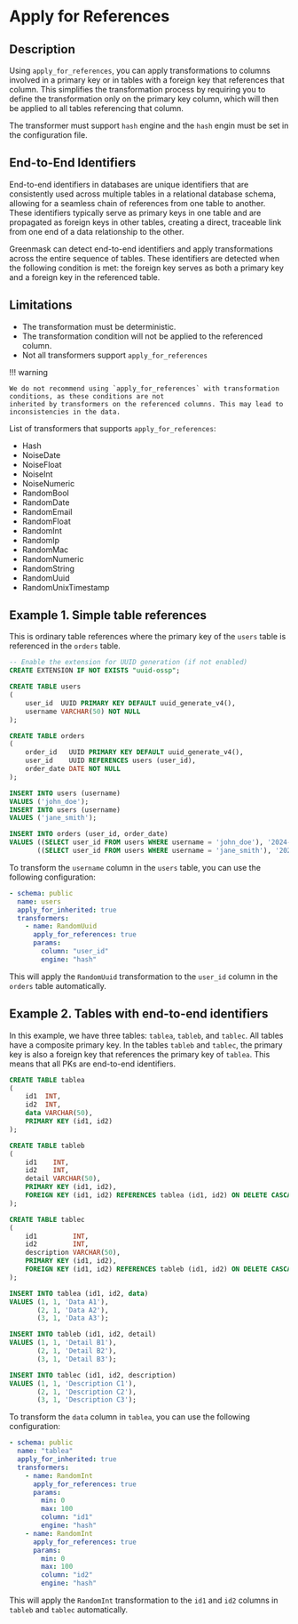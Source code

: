 # Apply for References

## Description

Using `apply_for_references`, you can apply transformations to columns involved in a primary key or in tables with a
foreign key that references that column. This simplifies the transformation process by requiring you to define the
transformation only on the primary key column, which will then be applied to all tables referencing that column.

The transformer must support `hash` engine and the `hash` engin must be set in the configuration file.

## End-to-End Identifiers

End-to-end identifiers in databases are unique identifiers that are consistently used across multiple tables in a
relational database schema, allowing for a seamless chain of references from one table to another. These identifiers
typically serve as primary keys in one table and are propagated as foreign keys in other tables, creating a direct,
traceable link from one end of a data relationship to the other.

Greenmask can detect end-to-end identifiers and apply transformations across the entire sequence of tables. These
identifiers are detected when the following condition is met: the foreign key serves as both a primary key and a foreign
key in the referenced table.

## Limitations

- The transformation must be deterministic.
- The transformation condition will not be applied to the referenced column.
- Not all transformers support `apply_for_references`

!!! warning
    
    We do not recommend using `apply_for_references` with transformation conditions, as these conditions are not 
    inherited by transformers on the referenced columns. This may lead to inconsistencies in the data.

List of transformers that supports `apply_for_references`:

* Hash
* NoiseDate
* NoiseFloat
* NoiseInt
* NoiseNumeric
* RandomBool
* RandomDate
* RandomEmail
* RandomFloat
* RandomInt
* RandomIp
* RandomMac
* RandomNumeric
* RandomString
* RandomUuid
* RandomUnixTimestamp

## Example 1. Simple table references

This is ordinary table references where the primary key of the `users` table is referenced in the `orders` table.

```sql
-- Enable the extension for UUID generation (if not enabled)
CREATE EXTENSION IF NOT EXISTS "uuid-ossp";

CREATE TABLE users
(
    user_id  UUID PRIMARY KEY DEFAULT uuid_generate_v4(),
    username VARCHAR(50) NOT NULL
);

CREATE TABLE orders
(
    order_id   UUID PRIMARY KEY DEFAULT uuid_generate_v4(),
    user_id    UUID REFERENCES users (user_id),
    order_date DATE NOT NULL
);

INSERT INTO users (username)
VALUES ('john_doe');
INSERT INTO users (username)
VALUES ('jane_smith');

INSERT INTO orders (user_id, order_date)
VALUES ((SELECT user_id FROM users WHERE username = 'john_doe'), '2024-10-31'),
       ((SELECT user_id FROM users WHERE username = 'jane_smith'), '2024-10-30');
```

To transform the `username` column in the `users` table, you can use the following configuration:

```yaml
- schema: public
  name: users
  apply_for_inherited: true
  transformers:
    - name: RandomUuid
      apply_for_references: true
      params:
        column: "user_id"
        engine: "hash"
```

This will apply the `RandomUuid` transformation to the `user_id` column in the `orders` table automatically.

## Example 2. Tables with end-to-end identifiers

In this example, we have three tables: `tablea`, `tableb`, and `tablec`. All tables have a composite primary key.
In the tables `tableb` and `tablec`, the primary key is also a foreign key that references the primary key of `tablea`.
This means that all PKs are end-to-end identifiers.

```sql
CREATE TABLE tablea
(
    id1  INT,
    id2  INT,
    data VARCHAR(50),
    PRIMARY KEY (id1, id2)
);

CREATE TABLE tableb
(
    id1    INT,
    id2    INT,
    detail VARCHAR(50),
    PRIMARY KEY (id1, id2),
    FOREIGN KEY (id1, id2) REFERENCES tablea (id1, id2) ON DELETE CASCADE
);

CREATE TABLE tablec
(
    id1         INT,
    id2         INT,
    description VARCHAR(50),
    PRIMARY KEY (id1, id2),
    FOREIGN KEY (id1, id2) REFERENCES tableb (id1, id2) ON DELETE CASCADE
);

INSERT INTO tablea (id1, id2, data)
VALUES (1, 1, 'Data A1'),
       (2, 1, 'Data A2'),
       (3, 1, 'Data A3');

INSERT INTO tableb (id1, id2, detail)
VALUES (1, 1, 'Detail B1'),
       (2, 1, 'Detail B2'),
       (3, 1, 'Detail B3');

INSERT INTO tablec (id1, id2, description)
VALUES (1, 1, 'Description C1'),
       (2, 1, 'Description C2'),
       (3, 1, 'Description C3');
```

To transform the `data` column in `tablea`, you can use the following configuration:

```yaml
- schema: public
  name: "tablea"
  apply_for_inherited: true
  transformers:
    - name: RandomInt
      apply_for_references: true
      params:
        min: 0
        max: 100
        column: "id1"
        engine: "hash"
    - name: RandomInt
      apply_for_references: true
      params:
        min: 0
        max: 100
        column: "id2"
        engine: "hash"
```

This will apply the `RandomInt` transformation to the `id1` and `id2` columns in `tableb` and `tablec` automatically.
